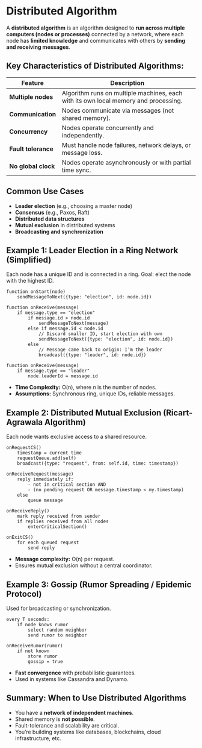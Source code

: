 # Distributed Algorithm

A **distributed algorithm** is an algorithm designed to **run across multiple computers (nodes or processes)** connected by a network, where each node has **limited knowledge** and communicates with others by **sending and receiving messages**.

## Key Characteristics of Distributed Algorithms:

| Feature             | Description                                                                         |
| ------------------- | ----------------------------------------------------------------------------------- |
| **Multiple nodes**  | Algorithm runs on multiple machines, each with its own local memory and processing. |
| **Communication**   | Nodes communicate via messages (not shared memory).                                 |
| **Concurrency**     | Nodes operate concurrently and independently.                                       |
| **Fault tolerance** | Must handle node failures, network delays, or message loss.                         |
| **No global clock** | Nodes operate asynchronously or with partial time sync.                             |

## Common Use Cases

* **Leader election** (e.g., choosing a master node)
* **Consensus** (e.g., Paxos, Raft)
* **Distributed data structures**
* **Mutual exclusion** in distributed systems
* **Broadcasting and synchronization**

## Example 1: Leader Election in a Ring Network (Simplified)

Each node has a unique ID and is connected in a ring. Goal: elect the node with the highest ID.

```pseudocode
function onStart(node)
    sendMessageToNext({type: "election", id: node.id})

function onReceive(message)
    if message.type == "election"
        if message.id > node.id
            sendMessageToNext(message)
        else if message.id < node.id
            // Discard smaller ID, start election with own
            sendMessageToNext({type: "election", id: node.id})
        else
            // Message came back to origin: I’m the leader
            broadcast({type: "leader", id: node.id})

function onReceive(message)
    if message.type == "leader"
        node.leaderId = message.id
```

* **Time Complexity:** O(n), where *n* is the number of nodes.
* **Assumptions:** Synchronous ring, unique IDs, reliable messages.

## Example 2: Distributed Mutual Exclusion (Ricart-Agrawala Algorithm)

Each node wants exclusive access to a shared resource.

```pseudocode
onRequestCS()
    timestamp = current time
    requestQueue.add(self)
    broadcast({type: "request", from: self.id, time: timestamp})

onReceiveRequest(message)
    reply immediately if:
        - not in critical section AND
        - (no pending request OR message.timestamp < my.timestamp)
    else
        queue message

onReceiveReply()
    mark reply received from sender
    if replies received from all nodes
        enterCriticalSection()

onExitCS()
    for each queued request
        send reply
```

* **Message complexity:** O(n) per request.
* Ensures mutual exclusion without a central coordinator.

## Example 3: Gossip (Rumor Spreading / Epidemic Protocol)

Used for broadcasting or synchronization.

```pseudocode
every T seconds:
    if node knows rumor
        select random neighbor
        send rumor to neighbor

onReceiveRumor(rumor)
    if not known
        store rumor
        gossip = true
```

* **Fast convergence** with probabilistic guarantees.
* Used in systems like Cassandra and Dynamo.

## Summary: When to Use Distributed Algorithms

* You have a **network of independent machines**.
* Shared memory is **not possible**.
* Fault-tolerance and scalability are critical.
* You’re building systems like databases, blockchains, cloud infrastructure, etc.
